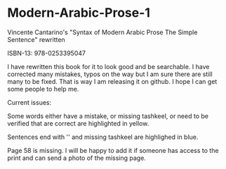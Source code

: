 # Modern-Arabic-Prose-1
Vincente Cantarino's "Syntax of Modern Arabic Prose The Simple Sentence" rewritten

ISBN-13: 978-0253395047

I have rewritten this book for it to look good and be searchable. I have corrected many mistakes, typos on the way but I am sure there are still many to be fixed. That is way I am releasing it on github. I hope I can get some people to help me. 

Current issues:

Some words either have a mistake, or missing tashkeel, or need to be verified that are correct are highlighted in yellow.

Sentences end with '' and missing tashkeel are highlighed in blue.

Page 58 is missing. I will be happy to add it if someone has access to the print and can send a photo of the missing page.
